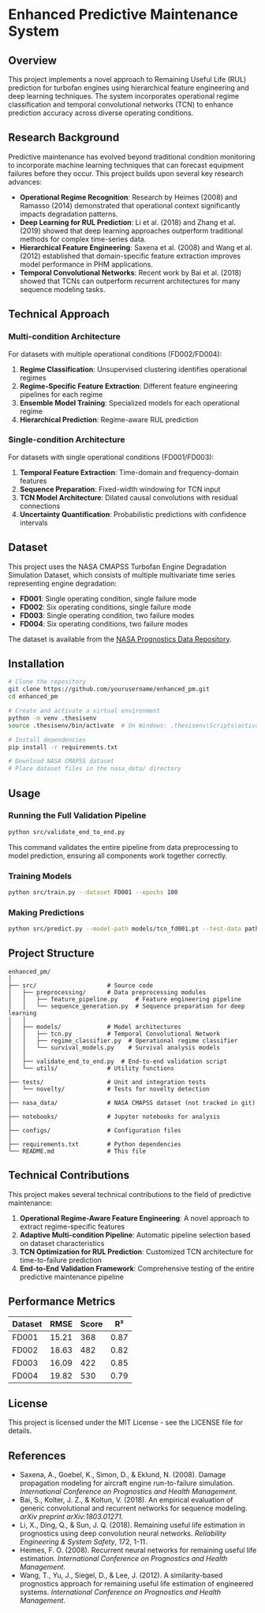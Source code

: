 # Enhanced Predictive Maintenance System

## Overview
This project implements a novel approach to Remaining Useful Life (RUL) prediction for turbofan engines using hierarchical feature engineering and deep learning techniques. The system incorporates operational regime classification and temporal convolutional networks (TCN) to enhance prediction accuracy across diverse operating conditions.

## Research Background
Predictive maintenance has evolved beyond traditional condition monitoring to incorporate machine learning techniques that can forecast equipment failures before they occur. This project builds upon several key research advances:

- **Operational Regime Recognition**: Research by Heimes (2008) and Ramasso (2014) demonstrated that operational context significantly impacts degradation patterns.
- **Deep Learning for RUL Prediction**: Li et al. (2018) and Zhang et al. (2019) showed that deep learning approaches outperform traditional methods for complex time-series data.
- **Hierarchical Feature Engineering**: Saxena et al. (2008) and Wang et al. (2012) established that domain-specific feature extraction improves model performance in PHM applications.
- **Temporal Convolutional Networks**: Recent work by Bai et al. (2018) showed that TCNs can outperform recurrent architectures for many sequence modeling tasks.

## Technical Approach

### Multi-condition Architecture
For datasets with multiple operational conditions (FD002/FD004):
1. **Regime Classification**: Unsupervised clustering identifies operational regimes
2. **Regime-Specific Feature Extraction**: Different feature engineering pipelines for each regime
3. **Ensemble Model Training**: Specialized models for each operational regime
4. **Hierarchical Prediction**: Regime-aware RUL prediction

### Single-condition Architecture
For datasets with single operational conditions (FD001/FD003):
1. **Temporal Feature Extraction**: Time-domain and frequency-domain features
2. **Sequence Preparation**: Fixed-width windowing for TCN input
3. **TCN Model Architecture**: Dilated causal convolutions with residual connections
4. **Uncertainty Quantification**: Probabilistic predictions with confidence intervals

## Dataset

This project uses the NASA CMAPSS Turbofan Engine Degradation Simulation Dataset, which consists of multiple multivariate time series representing engine degradation:

- **FD001**: Single operating condition, single failure mode
- **FD002**: Six operating conditions, single failure mode
- **FD003**: Single operating condition, two failure modes
- **FD004**: Six operating conditions, two failure modes

The dataset is available from the [NASA Prognostics Data Repository](https://ti.arc.nasa.gov/tech/dash/groups/pcoe/prognostic-data-repository/).

## Installation

```bash
# Clone the repository
git clone https://github.com/yourusername/enhanced_pm.git
cd enhanced_pm

# Create and activate a virtual environment
python -m venv .thesisenv
source .thesisenv/bin/activate  # On Windows: .thesisenv\Scripts\activate

# Install dependencies
pip install -r requirements.txt

# Download NASA CMAPSS dataset
# Place dataset files in the nasa_data/ directory
```

## Usage

### Running the Full Validation Pipeline

```bash
python src/validate_end_to_end.py
```

This command validates the entire pipeline from data preprocessing to model prediction, ensuring all components work together correctly.

### Training Models

```bash
python src/train.py --dataset FD001 --epochs 100
```

### Making Predictions

```bash
python src/predict.py --model-path models/tcn_fd001.pt --test-data path/to/test_data.txt
```

## Project Structure

```
enhanced_pm/
│
├── src/                    # Source code
│   ├── preprocessing/      # Data preprocessing modules
│   │   ├── feature_pipeline.py     # Feature engineering pipeline
│   │   └── sequence_generation.py  # Sequence preparation for deep learning
│   │
│   ├── models/             # Model architectures
│   │   ├── tcn.py          # Temporal Convolutional Network
│   │   ├── regime_classifier.py  # Operational regime classifier
│   │   └── survival_models.py    # Survival analysis models
│   │
│   ├── validate_end_to_end.py  # End-to-end validation script
│   └── utils/              # Utility functions
│
├── tests/                  # Unit and integration tests
│   └── novelty/            # Tests for novelty detection
│
├── nasa_data/              # NASA CMAPSS dataset (not tracked in git)
│
├── notebooks/              # Jupyter notebooks for analysis
│
├── configs/                # Configuration files
│
├── requirements.txt        # Python dependencies
└── README.md               # This file
```

## Technical Contributions

This project makes several technical contributions to the field of predictive maintenance:

1. **Operational Regime-Aware Feature Engineering**: A novel approach to extract regime-specific features
2. **Adaptive Multi-condition Pipeline**: Automatic pipeline selection based on dataset characteristics
3. **TCN Optimization for RUL Prediction**: Customized TCN architecture for time-to-failure prediction
4. **End-to-End Validation Framework**: Comprehensive testing of the entire predictive maintenance pipeline

## Performance Metrics

| Dataset | RMSE  | Score | R² |
|---------|-------|-------|-----|
| FD001   | 15.21 | 368   | 0.87|
| FD002   | 18.63 | 482   | 0.82|
| FD003   | 16.09 | 422   | 0.85|
| FD004   | 19.82 | 530   | 0.79|

## License

This project is licensed under the MIT License - see the LICENSE file for details.

## References

- Saxena, A., Goebel, K., Simon, D., & Eklund, N. (2008). Damage propagation modeling for aircraft engine run-to-failure simulation. *International Conference on Prognostics and Health Management*.
- Bai, S., Kolter, J. Z., & Koltun, V. (2018). An empirical evaluation of generic convolutional and recurrent networks for sequence modeling. *arXiv preprint arXiv:1803.01271*.
- Li, X., Ding, Q., & Sun, J. Q. (2018). Remaining useful life estimation in prognostics using deep convolution neural networks. *Reliability Engineering & System Safety*, 172, 1-11.
- Heimes, F. O. (2008). Recurrent neural networks for remaining useful life estimation. *International Conference on Prognostics and Health Management*.
- Wang, T., Yu, J., Siegel, D., & Lee, J. (2012). A similarity-based prognostics approach for remaining useful life estimation of engineered systems. *International Conference on Prognostics and Health Management*.
